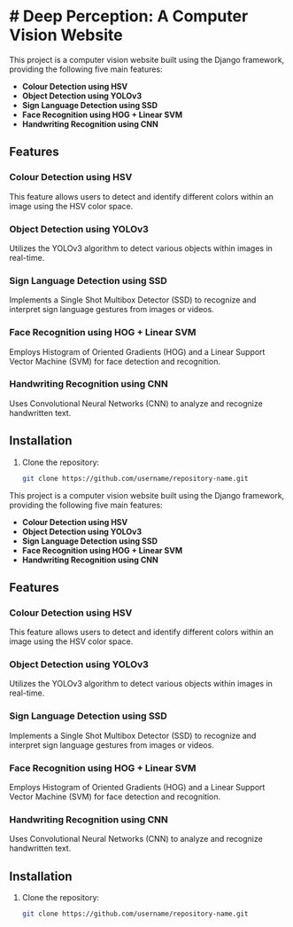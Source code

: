 # # Deep Perception: A Computer Vision Website

This project is a computer vision website built using the Django framework, providing the following five main features:

- **Colour Detection using HSV**
- **Object Detection using YOLOv3**
- **Sign Language Detection using SSD**
- **Face Recognition using HOG + Linear SVM**
- **Handwriting Recognition using CNN**

## Features

### Colour Detection using HSV
This feature allows users to detect and identify different colors within an image using the HSV color space.

### Object Detection using YOLOv3
Utilizes the YOLOv3 algorithm to detect various objects within images in real-time.

### Sign Language Detection using SSD
Implements a Single Shot Multibox Detector (SSD) to recognize and interpret sign language gestures from images or videos.

### Face Recognition using HOG + Linear SVM
Employs Histogram of Oriented Gradients (HOG) and a Linear Support Vector Machine (SVM) for face detection and recognition.

### Handwriting Recognition using CNN
Uses Convolutional Neural Networks (CNN) to analyze and recognize handwritten text.

## Installation

1. Clone the repository:
   ```sh
   git clone https://github.com/username/repository-name.git


This project is a computer vision website built using the Django framework, providing the following five main features:

- **Colour Detection using HSV**
- **Object Detection using YOLOv3**
- **Sign Language Detection using SSD**
- **Face Recognition using HOG + Linear SVM**
- **Handwriting Recognition using CNN**

## Features

### Colour Detection using HSV
This feature allows users to detect and identify different colors within an image using the HSV color space.

### Object Detection using YOLOv3
Utilizes the YOLOv3 algorithm to detect various objects within images in real-time.

### Sign Language Detection using SSD
Implements a Single Shot Multibox Detector (SSD) to recognize and interpret sign language gestures from images or videos.

### Face Recognition using HOG + Linear SVM
Employs Histogram of Oriented Gradients (HOG) and a Linear Support Vector Machine (SVM) for face detection and recognition.

### Handwriting Recognition using CNN
Uses Convolutional Neural Networks (CNN) to analyze and recognize handwritten text.

## Installation

1. Clone the repository:
   ```sh
   git clone https://github.com/username/repository-name.git
